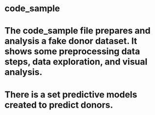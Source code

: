 # code_sample 

# The code_sample file prepares and analysis a fake donor dataset. It shows some preprocessing data steps, data exploration, and visual analysis. 
# There is a set predictive models created to predict donors.
